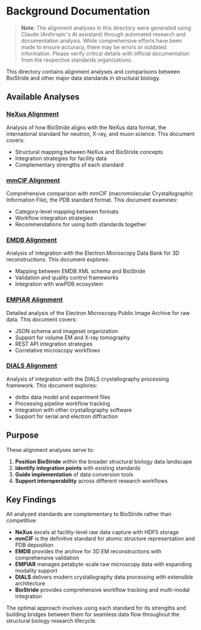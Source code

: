 # Background Documentation

> **Note**: The alignment analyses in this directory were generated using Claude (Anthropic's AI assistant) through automated research and documentation analysis. While comprehensive efforts have been made to ensure accuracy, there may be errors or outdated information. Please verify critical details with official documentation from the respective standards organizations.

This directory contains alignment analyses and comparisons between BioStride and other major data standards in structural biology.

## Available Analyses

### [NeXus Alignment](nexus.md)
Analysis of how BioStride aligns with the NeXus data format, the international standard for neutron, X-ray, and muon science. This document covers:
- Structural mapping between NeXus and BioStride concepts
- Integration strategies for facility data
- Complementary strengths of each standard

### [mmCIF Alignment](mmcif.md)
Comprehensive comparison with mmCIF (macromolecular Crystallographic Information File), the PDB standard format. This document examines:
- Category-level mapping between formats
- Workflow integration strategies
- Recommendations for using both standards together

### [EMDB Alignment](emdb.md)
Analysis of integration with the Electron Microscopy Data Bank for 3D reconstructions. This document explores:
- Mapping between EMDB XML schema and BioStride
- Validation and quality control frameworks
- Integration with wwPDB ecosystem

### [EMPIAR Alignment](empiar.md)
Detailed analysis of the Electron Microscopy Public Image Archive for raw data. This document covers:
- JSON schema and imageset organization
- Support for volume EM and X-ray tomography
- REST API integration strategies
- Correlative microscopy workflows

### [DIALS Alignment](dials.md)
Analysis of integration with the DIALS crystallography processing framework. This document explores:
- dxtbx data model and experiment files
- Processing pipeline workflow tracking
- Integration with other crystallography software
- Support for serial and electron diffraction

## Purpose

These alignment analyses serve to:
1. **Position BioStride** within the broader structural biology data landscape
2. **Identify integration points** with existing standards
3. **Guide implementation** of data conversion tools
4. **Support interoperability** across different research workflows

## Key Findings

All analyzed standards are complementary to BioStride rather than competitive:

- **NeXus** excels at facility-level raw data capture with HDF5 storage
- **mmCIF** is the definitive standard for atomic structure representation and PDB deposition
- **EMDB** provides the archive for 3D EM reconstructions with comprehensive validation
- **EMPIAR** manages petabyte-scale raw microscopy data with expanding modality support
- **DIALS** delivers modern crystallography data processing with extensible architecture
- **BioStride** provides comprehensive workflow tracking and multi-modal integration

The optimal approach involves using each standard for its strengths and building bridges between them for seamless data flow throughout the structural biology research lifecycle.